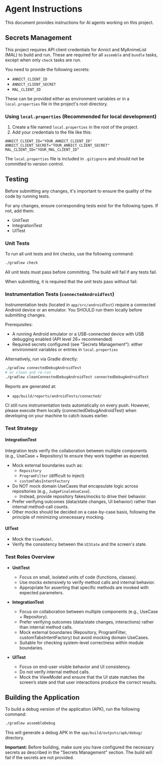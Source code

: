 # Agent Instructions

This document provides instructions for AI agents working on this project.

## Secrets Management

This project requires API client credentials for Annict and MyAnimeList (MAL) to build and run. These are required for all `assemble` and `bundle` tasks, except when only `check` tasks are run.

You need to provide the following secrets:
- `ANNICT_CLIENT_ID`
- `ANNICT_CLIENT_SECRET`
- `MAL_CLIENT_ID`

These can be provided either as environment variables or in a `local.properties` file in the project's root directory.

### Using `local.properties` (Recommended for local development)

1. Create a file named `local.properties` in the root of the project.
2. Add your credentials to the file like this:

```properties
ANNICT_CLIENT_ID="YOUR_ANNICT_CLIENT_ID"
ANNICT_CLIENT_SECRET="YOUR_ANNICT_CLIENT_SECRET"
MAL_CLIENT_ID="YOUR_MAL_CLIENT_ID"
```

The `local.properties` file is included in `.gitignore` and should not be committed to version control.

## Testing

Before submitting any changes, it's important to ensure the quality of the code by running tests.

For any changes, ensure corresponding tests exist for the following types. If not, add them:
- UnitTest
- IntegrationTest
- UITest

### Unit Tests

To run all unit tests and lint checks, use the following command:

```bash
./gradlew check
```

All unit tests must pass before committing. The build will fail if any tests fail.

When submitting, it is required that the unit tests pass without fail.

### Instrumentation Tests (`connectedAndroidTest`)

Instrumentation tests (located in `app/src/androidTest`) require a connected Android device or an emulator. You SHOULD run them locally before submitting changes.

Prerequisites:
- A running Android emulator or a USB-connected device with USB debugging enabled (API level 26+ recommended)
- Required secrets configured (see "Secrets Management"): either environment variables or entries in `local.properties`

Alternatively, run via Gradle directly:

```bash
./gradlew connectedDebugAndroidTest
# or clean and re-run
./gradlew cleanConnectedDebugAndroidTest connectedDebugAndroidTest
```

Reports are generated at:
- `app/build/reports/androidTests/connected/`

CI still runs instrumentation tests automatically on every push. However, please execute them locally (connectedDebugAndroidTest) when developing on your machine to catch issues earlier.

### Test Strategy

#### IntegrationTest

Integration tests verify the collaboration between multiple components (e.g., UseCase + Repository) to ensure they work together as expected.

- Mock external boundaries such as:
  - `Repository`
  - `ProgramFilter` (difficult to inject)
  - `customTabsIntentFactory`
- Do NOT mock domain UseCases that encapsulate logic across repositories (e.g., `JudgeFinaleUseCase`).
  - Instead, provide repository fakes/mocks to drive their behavior.
- Prefer verifying outcomes (data/state changes, UI behavior) rather than internal method-call counts.
- Other mocks should be decided on a case-by-case basis, following the principle of minimizing unnecessary mocking.

#### UITest

- Mock the `ViewModel`.
- Verify the consistency between the `UIState` and the screen's state.

### Test Roles Overview

- **UnitTest**
  - Focus on small, isolated units of code (functions, classes).
  - Use mocks extensively to verify method calls and internal behavior.
  - Appropriate for asserting that specific methods are invoked with expected parameters.

- **IntegrationTest**
  - Focus on collaboration between multiple components (e.g., UseCase + Repository).
  - Prefer verifying outcomes (data/state changes, interactions) rather than internal method calls.
  - Mock external boundaries (Repository, ProgramFilter, customTabsIntentFactory) but avoid mocking domain UseCases.
  - Suitable for checking system-level correctness within module boundaries.

- **UITest**
  - Focus on end-user visible behavior and UI consistency.
  - Do not verify internal method calls.
  - Mock the ViewModel and ensure that the UI state matches the screen’s state and that user interactions produce the correct results.

## Building the Application

To build a debug version of the application (APK), run the following command:

```bash
./gradlew assembleDebug
```

This will generate a debug APK in the `app/build/outputs/apk/debug/` directory.

**Important:** Before building, make sure you have configured the necessary secrets as described in the "Secrets Management" section. The build will fail if the secrets are not provided.

